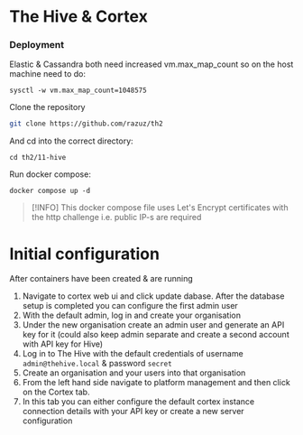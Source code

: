 # The Hive & Cortex

### Deployment

Elastic & Cassandra both need increased vm.max_map_count so on the host machine need to do:

```
sysctl -w vm.max_map_count=1048575
```

Clone the repository

```bash
git clone https://github.com/razuz/th2

```

And cd into the correct directory:

```
cd th2/11-hive
```

Run docker compose:

```
docker compose up -d
```

> [!INFO]
> This docker compose file uses Let's Encrypt certificates with the http challenge i.e. public IP-s are required

# Initial configuration

After containers have been created & are running

1. Navigate to cortex web ui and click update dabase. After the database setup is completed you can configure the first admin user
2. With the default admin, log in and create your organisation
3. Under the new organisation create an admin user and generate an API key for it (could also keep admin separate and create a second account with API key for Hive)
4. Log in to The Hive with the default credentials of username `admin@thehive.local` & password `secret`
5. Create an organisation and your users into that organisation
6. From the left hand side navigate to platform management and then click on the Cortex tab.
7. In this tab you can either configure the default cortex instance connection details with your API key or create a new server configuration
